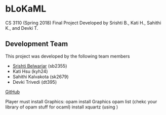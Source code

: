 # bLoKaML
CS 3110 (Spring 2018) Final Project
Developed by Srishti B., Kati H., Sahithi K., and Devki T.

## Development Team
This project was developed by the following team members
* [Srishti Belwariar](https://github.com/srishtibelwariar) (sb2355)
* Kati Hsu (kyh24)
* Sahithi Kalvakota (sk2679)
* Devki Trivedi (dt395)

[GitHub](http://github.com)






Player must install Graphics: opam install Graphics
opam list (chekc your library of opam stuff for ocaml)
install xquartz (using )
